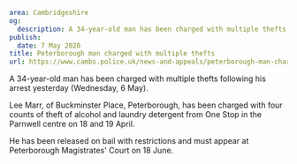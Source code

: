 ```yaml
area: Cambridgeshire
og:
  description: A 34-year-old man has been charged with multiple thefts following his arrest yesterday (Wednesday, 6 May).
publish:
  date: 7 May 2020
title: Peterborough man charged with multiple thefts
url: https://www.cambs.police.uk/news-and-appeals/peterborough-man-charged-with-multiple-thefts
```

A 34-year-old man has been charged with multiple thefts following his arrest yesterday (Wednesday, 6 May).

Lee Marr, of Buckminster Place, Peterborough, has been charged with four counts of theft of alcohol and laundry detergent from One Stop in the Parnwell centre on 18 and 19 April.

He has been released on bail with restrictions and must appear at Peterborough Magistrates' Court on 18 June.

